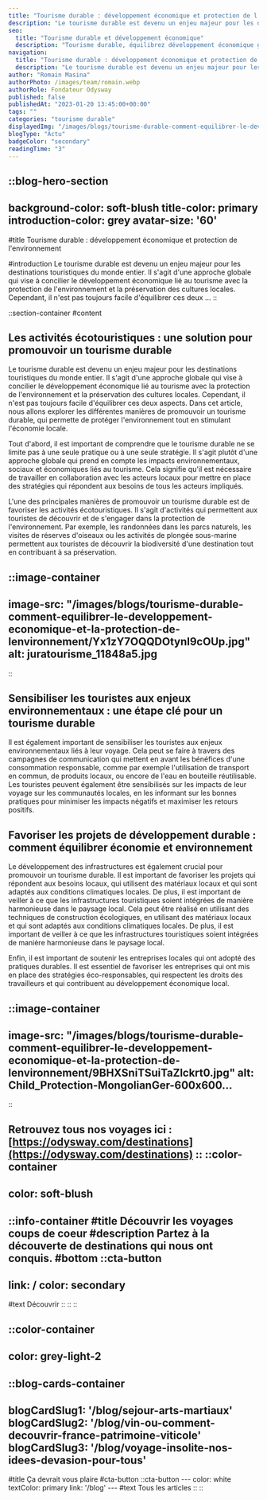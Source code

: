 ```yaml
---
title: "Tourisme durable : développement économique et protection de l'environnement"
description: "Le tourisme durable est devenu un enjeu majeur pour les destinations touristiques du monde entier. Il s'agit d'une approche globale qui vise à concilier le développement économique lié au tourisme avec la protection de l'environnement et la préservation des cultures locales. Cependant, il n'est pas toujours facile d'équilibrer ces deux ..."
seo:
  title: "Tourisme durable et développement économique"
  description: "Tourisme durable, équilibrez développement économique grâce à des activités écotouristiques, sensibilisation aux enjeux environnementaux et projets durables"
navigation:
  title: "Tourisme durable : développement économique et protection de l'environnement"
  description: "Le tourisme durable est devenu un enjeu majeur pour les destinations touristiques du monde entier. Il s'agit d'une approche globale qui vise à concilier le développement économique lié au tourisme avec la protection de l'environnement et la préservation des cultures locales. Cependant, il n'est pas toujours facile d'équilibrer ces deux ..."
author: "Romain Masina"
authorPhoto: /images/team/romain.webp
authorRole: Fondateur Odysway
published: false
publishedAt: "2023-01-20 13:45:00+00:00"
tags: ""
categories: "tourisme durable"
displayedImg: "/images/blogs/tourisme-durable-comment-equilibrer-le-developpement-economique-et-la-protection-de-lenvironnement/pNWi582GS8eMtd3VqTld.jpg"
blogType: "Actu"
badgeColor: "secondary"
readingTime: "3"
---
```


::blog-hero-section
---
background-color: soft-blush
title-color: primary
introduction-color: grey
avatar-size: '60'
---
#title
Tourisme durable : développement économique et protection de l'environnement

#introduction
Le tourisme durable est devenu un enjeu majeur pour les destinations touristiques du monde entier. Il s'agit d'une approche globale qui vise à concilier le développement économique lié au tourisme avec la protection de l'environnement et la préservation des cultures locales. Cependant, il n'est pas toujours facile d'équilibrer ces deux ...
::

::section-container
#content
## Les activités écotouristiques : une solution pour promouvoir un tourisme durable

Le tourisme durable est devenu un enjeu majeur pour les destinations touristiques du monde entier. Il s'agit d'une approche globale qui vise à concilier le développement économique lié au tourisme avec la protection de l'environnement et la préservation des cultures locales. Cependant, il n'est pas toujours facile d'équilibrer ces deux aspects. Dans cet article, nous allons explorer les différentes manières de promouvoir un tourisme durable, qui permette de protéger l'environnement tout en stimulant l'économie locale.

Tout d'abord, il est important de comprendre que le tourisme durable ne se limite pas à une seule pratique ou à une seule stratégie. Il s'agit plutôt d'une approche globale qui prend en compte les impacts environnementaux, sociaux et économiques liés au tourisme. Cela signifie qu'il est nécessaire de travailler en collaboration avec les acteurs locaux pour mettre en place des stratégies qui répondent aux besoins de tous les acteurs impliqués.

L'une des principales manières de promouvoir un tourisme durable est de favoriser les activités écotouristiques. Il s'agit d'activités qui permettent aux touristes de découvrir et de s'engager dans la protection de l'environnement. Par exemple, les randonnées dans les parcs naturels, les visites de réserves d'oiseaux ou les activités de plongée sous-marine permettent aux touristes de découvrir la biodiversité d'une destination tout en contribuant à sa préservation.

::image-container
---
image-src: "/images/blogs/tourisme-durable-comment-equilibrer-le-developpement-economique-et-la-protection-de-lenvironnement/Yx1zY7OQQDOtynI9cOUp.jpg"
alt: juratourisme_11848a5.jpg
---
::

## Sensibiliser les touristes aux enjeux environnementaux : une étape clé pour un tourisme durable

Il est également important de sensibiliser les touristes aux enjeux environnementaux liés à leur voyage. Cela peut se faire à travers des campagnes de communication qui mettent en avant les bénéfices d'une consommation responsable, comme par exemple l'utilisation de transport en commun, de produits locaux, ou encore de l'eau en bouteille réutilisable. Les touristes peuvent également être sensibilisés sur les impacts de leur voyage sur les communautés locales, en les informant sur les bonnes pratiques pour minimiser les impacts négatifs et maximiser les retours positifs.

## Favoriser les projets de développement durable : comment équilibrer économie et environnement

Le développement des infrastructures est également crucial pour promouvoir un tourisme durable. Il est important de favoriser les projets qui répondent aux besoins locaux, qui utilisent des matériaux locaux et qui sont adaptés aux conditions climatiques locales. De plus, il est important de veiller à ce que les infrastructures touristiques soient intégrées de manière harmonieuse dans le paysage local. Cela peut être réalisé en utilisant des techniques de construction écologiques, en utilisant des matériaux locaux et qui sont adaptés aux conditions climatiques locales. De plus, il est important de veiller à ce que les infrastructures touristiques soient intégrées de manière harmonieuse dans le paysage local.

Enfin, il est important de soutenir les entreprises locales qui ont adopté des pratiques durables. Il est essentiel de favoriser les entreprises qui ont mis en place des stratégies éco-responsables, qui respectent les droits des travailleurs et qui contribuent au développement économique local.

::image-container
---
image-src: "/images/blogs/tourisme-durable-comment-equilibrer-le-developpement-economique-et-la-protection-de-lenvironnement/9BHXSniTSuiTaZlckrt0.jpg"
alt: Child_Protection-MongolianGer-600x600...
---
::

Retrouvez tous nos voyages ici : [https://odysway.com/destinations](https://odysway.com/destinations)
::
::color-container
---
color: soft-blush
---
  ::info-container
  #title
  Découvrir les voyages coups de coeur
  #description
  Partez à la découverte de destinations qui nous ont conquis.
  #bottom
  ::cta-button
  ---
  link: /
  color: secondary
  ---
  #text
  Découvrir
  ::
  ::
::

::color-container
---
color: grey-light-2
---
  ::blog-cards-container
  ---
  blogCardSlug1: '/blog/sejour-arts-martiaux' 
  blogCardSlug2: '/blog/vin-ou-comment-decouvrir-france-patrimoine-viticole' 
  blogCardSlug3: '/blog/voyage-insolite-nos-idees-devasion-pour-tous' 
  ---
  #title
  Ça devrait vous plaire
  #cta-button
    ::cta-button
    ---
    color: white
    textColor: primary
    link: '/blog'
    ---
    #text
    Tous les  articles
    ::
  ::
